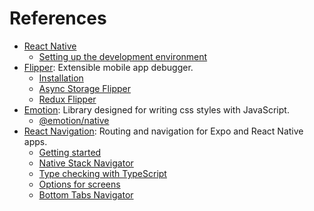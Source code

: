 # References

- [React Native](https://reactnative.dev)
  - [Setting up the development environment](https://reactnative.dev/docs/environment-setup)
- [Flipper](https://fbflipper.com): Extensible mobile app debugger.
  - [Installation](https://fbflipper.com/docs/getting-started/#installation)
  - [Async Storage Flipper](https://github.com/Fausto95/rn-async-storage-flipper)
  - [Redux Flipper](https://github.com/jk-gan/redux-flipper)
- [Emotion](https://emotion.sh/docs/introduction): Library designed for writing css styles with JavaScript.
  - [@emotion/native](https://emotion.sh/docs/@emotion/native)
- [React Navigation](https://reactnavigation.org): Routing and navigation for Expo and React Native apps.
  - [Getting started](https://reactnavigation.org/docs/getting-started)
  - [Native Stack Navigator](https://reactnavigation.org/docs/native-stack-navigator)
  - [Type checking with TypeScript](https://reactnavigation.org/docs/typescript)
  - [Options for screens](https://reactnavigation.org/docs/screen-options)
  - [Bottom Tabs Navigator](https://reactnavigation.org/docs/bottom-tab-navigator)
